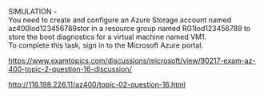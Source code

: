 SIMULATION -<br/>You need to create and configure an Azure Storage account named az400lod123456789stor in a resource group named RG1lod123456789 to store the boot diagnostics for a virtual machine named VM1.<br/>To complete this task, sign in to the Microsoft Azure portal.<br/><p><a href="https://www.examtopics.com/discussions/microsoft/view/90217-exam-az-400-topic-2-question-16-discussion/">https://www.examtopics.com/discussions/microsoft/view/90217-exam-az-400-topic-2-question-16-discussion/</a></p><p><a href="http://116.198.226.11/az400/topic-02-question-16.html">http://116.198.226.11/az400/topic-02-question-16.html</a></p><script src="https://giscus.app/client.js"                    data-repo="azsamples/az204"                    data-repo-id="R_kgDOMRXzDQ"                    data-category="General"                    data-category-id="DIC_kwDOMRXzDc4Cgi27"                    data-mapping="pathname"                    data-strict="0"                    data-reactions-enabled="0"                    data-emit-metadata="0"                    data-input-position="bottom"                    data-theme="preferred_color_scheme"                    data-lang="en"                    crossorigin="anonymous"                    async>                    </script>